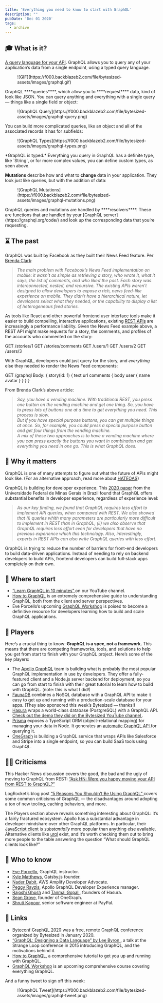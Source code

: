 ```yaml
---
title: 'Everything you need to know to start with GraphQL'
description: ""
pubDate: 'Dec 01 2020'
tags:
  - archive
---
```



## **🎓 What is it?**

[A query language for your API](https://graphql.org/). GraphQL allows you to query any of your application’s data from a single endpoint, using a typed query language.

<figure class="kg-card kg-image-card">![GIF](https://f000.backblazeb2.com/file/bytesized-assets/images/graphql.gif)</figure>GraphQL ****queries****, which allow you to ****request**** data, kind of look like JSON. You can query anything and everything with a single query — things like a single field or object:

<figure class="kg-card kg-image-card">![GraphQL Query](https://f000.backblazeb2.com/file/bytesized-assets/images/graphql-query.png)</figure>You can build more complicated queries, like an object and all of the associated records it has for subfields:

<figure class="kg-card kg-image-card">![GraphQL Types](https://f000.backblazeb2.com/file/bytesized-assets/images/graphql-types.png)</figure>*GraphQL is typed.* Everything you query in GraphQL has a definite type, like `String`, or for more complex values, you can define custom types, as seen above.

****Mutations**** describe how and what to ****change**** data in your application. They look just like queries, but with the addition of data:

<figure class="kg-card kg-image-card">![GraphQL Mutations](https://f000.backblazeb2.com/file/bytesized-assets/images/graphql-mutations.png)</figure>GraphQL queries and mutations are handled by ****resolvers****. These are functions that are handled by your [GraphQL server](https://graphql.org/code/) and look up the corresponding data that you’re requesting.

## **⌛ The past**

GraphQL was built by Facebook as they built their News Feed feature. Per [Brenda Clark](https://levelup.gitconnected.com/what-is-graphql-87fc7687b042):

> *The main problem with Facebook’s News Feed implementation on mobile: it wasn’t as simple as retrieving a story, who wrote it, what it says, the list of comments, and who liked the post. Each story was interconnected, nested, and recursive. The existing APIs weren’t designed to allow developers to expose a rich, news feed-like experience on mobile. They didn’t have a hierarchical nature, let developers select what they needed, or the capability to display a list of heterogeneous feed stories.*

As tools like React and other powerful frontend user interface tools make it easier to build compelling, interactive applications, existing [REST APIs](https://www.smashingmagazine.com/2018/01/understanding-using-rest-api/) are increasingly a performance liability. Given the News Feed example above, a REST API might make requests for a story, the comments, and profiles of the accounts who commented on the story:

GET /stories/1 GET /stories/comments GET /users/1 GET /users/2 GET /users/3

With GraphQL, developers could just query for the story, and *everything* else they needed to render the News Feed components:

GET /graphql Body: { story(id: 1) { text url comments { body user { name avatar } } } }

From Brenda Clark’s above article:

> *Say, you have a vending machine. With traditional REST, you press one button on the vending machine and get one thing. So, you have to press lots of buttons one at a time to get everything you need. This process is slow.*   
> *But if you have special purpose buttons, you can get multiple things at once. So, for example, you could press a special purpose button and get four things from the vending machine.*   
> *A mix of these two approaches is to have a vending machine where you can press exactly the buttons you want in combination and get everything you need in one go. This is what GraphQL does.*

## **🤔 Why it matters**

GraphQL is one of many attempts to figure out what the future of APIs might look like. (For an alternative approach, read more about [HATEOAS](https://recaffeinate.co/post/what-is-hateoas/))

GraphQL is building for developer experience. This [2020 paper](https://arxiv.org/pdf/2003.04761.pdf) from the Universidade Federal de Minas Gerais in Brazil found that GraphQL offers substantial benefits in developer experience, regardless of experience level:

> *As our key finding, we found that GraphQL requires less effort to implement API queries, when compared with REST. We also showed that (i) queries whith many parameters are particularly more difficult to implement in REST than in GraphQL; (ii) we also observe that GraphQL requires less effort even for developers that have no previous experience which this technology. Also, interestingly, experts in REST APIs can also write GraphQL queries with less effort.*

GraphQL is trying to reduce the number of barriers for front-end developers to build data-driven applications. Instead of needing to rely on backend developers to build APIs, frontend developers can build full-stack apps completely on their own.

## **👶 Where to start**

- [“Learn GraphQL in 10 minutes” ](https://www.youtube.com/watch?v=HWE1zlhQiT8)on our YouTube channel.
- [How to GraphQL](https://www.howtographql.com/) is an extremely comprehensive guide to understanding GraphQL, both from the client and server perspectives.
- Eve Porcello’s upcoming [GraphQL Workshop](https://www.graphqlworkshop.com/) is poised to become a definitive resource for developers learning how to build and scale GraphQL applications.

## **📌 Players**

Here’s a crucial thing to know: ****GraphQL is a spec, not a framework.**** This means that there are competing frameworks, tools, and solutions to help you get from start to finish with your GraphQL project. Here’s some of the key players:

- The [Apollo GraphQL](https://www.apollographql.com/) team is building what is probably the most popular GraphQL implementation in use by developers. They offer a fully-featured client and a Node.js server backend for deployment, so you can go from start to finish with their great tutorial to learn how to build with GraphQL. (note: this is what I did!)
- [FaunaDB](https://fauna.com/) combines a NoSQL database with a GraphQL API to make it easy to get up and running with a production-scale database for your apps. (They also sponsored this week’s Bytesized — thanks!)
- [Hasura](https://hasura.io/) wraps a world-class database (PostgreSQL) with a GraphQL API. [Check out the demo they did on the Bytesized YouTube channel ](https://www.youtube.com/watch?v=xNcxdGaUGqI&t=432s).
- [Prisma](https://www.prisma.io/) exposes a TypeScript ORM (object-relational mapping) for managing your data in Node. It generates an [automatic GraphQL API ](https://www.prisma.io/docs/concepts/overview/prisma-in-your-stack/graphql)for querying it.
- [OneGraph](https://www.onegraph.com/docs/) is building a GraphQL service that wraps APIs like Salesforce and Stripe into a single endpoint, so you can build SaaS tools using GraphQL.

## **🙅‍♀️ Criticisms**

This Hacker News discussion covers the good, the bad and the ugly of moving to GraphQL from REST: [“Ask HN: Were you happy moving your API from REST to GraphQL?”](https://news.ycombinator.com/item?id=17565508)

LogRocket’s blog post [“5 Reasons You Shouldn’t Be Using GraphQL” ](https://blog.logrocket.com/5-reasons-you-shouldnt-be-using-graphql-61c7846e7ed3/)covers some common criticisms of GraphQL — the disadvantages around adopting a ton of new tooling, caching behaviors, and more.

The Players section above reveals something interesting about GraphQL: it’s a fairly fractured ecosystem. Apollo has a substantial advantage in developer mindshare over other GraphQL platforms. In particular, their [JavaScript client](https://github.com/apollographql/apollo-client) is *substantially* more popular than anything else available. Alternative clients like [urql](https://github.com/FormidableLabs/urql) exist, and it’s worth checking them out to bring more people to the table answering the question “What should GraphQL clients look like?”

## **🙋 Who to know**

- [Eve Porcello](https://twitter.com/eveporcello), GraphQL instructor.
- [Kyle Matthews](https://twitter.com/kylemathews), Gatsby.js founder.
- [Nader Dabit](https://twitter.com/dabit3), AWS Amplify Developer Advocate.
- [Peggy Rayzis](https://twitter.com/peggyrayzis), Apollo GraphQL Developer Experience manager.
- [Rajoshi Ghosh](https://twitter.com/rajoshighosh) and [Tanmai Gopal ](https://twitter.com/tanmaigo), founders of Hasura.
- [Sean Grove](https://twitter.com/sgrove), founder of OneGraph.
- [Shruti Kapoor](https://twitter.com/shrutikapoor08), senior software engineer at PayPal.

## **🔗 Links**

- [Byteconf GraphQL 2020](https://www.youtube.com/watch?v=IPQ-eBM9-BY) was a free, remote GraphQL conference organized by Bytesized in January 2020.
- [“GraphQL: Designing a Data Language” by Lee Byron ](https://www.youtube.com/watch?v=Oh5oC98ztvI), a talk at the Strange Loop conference in 2015 introducing GraphQL, and the motivations behind it.
- [How to GraphQL](https://www.howtographql.com/), a comprehensive tutorial to get you up and running with GraphQL.
- [GraphQL Workshop](https://www.graphqlworkshop.com/) is an upcoming comprehensive course covering everything GraphQL.

And a funny tweet to sign off this week:

<figure class="kg-card kg-image-card">![GraphQL Tweet](https://f000.backblazeb2.com/file/bytesized-assets/images/graphql-tweet.png)</figure>